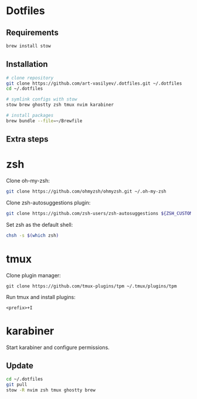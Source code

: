 # Dotfiles

## Requirements
```bash
brew install stow
```

## Installation

```bash
# clone repository
git clone https://github.com/art-vasilyev/.dotfiles.git ~/.dotfiles
cd ~/.dotfiles

# symlink configs with stow
stow brew ghostty zsh tmux nvim karabiner

# install packages
brew bundle --file=~/Brewfile
```

## Extra steps

# zsh

Clone oh-my-zsh:
```bash
git clone https://github.com/ohmyzsh/ohmyzsh.git ~/.oh-my-zsh
```

Clone zsh-autosuggestions plugin:
```bash
git clone https://github.com/zsh-users/zsh-autosuggestions ${ZSH_CUSTOM:-~/.oh-my-zsh/custom}/plugins/zsh-autosuggestions
```

Set zsh as the default shell:
```bash
chsh -s $(which zsh)
```

# tmux

Clone plugin manager:
```
git clone https://github.com/tmux-plugins/tpm ~/.tmux/plugins/tpm
```

Run tmux and install plugins:
```
<prefix>+I
```

# karabiner

Start karabiner and configure permissions.

## Update
```bash
cd ~/.dotfiles
git pull
stow -R nvim zsh tmux ghostty brew
